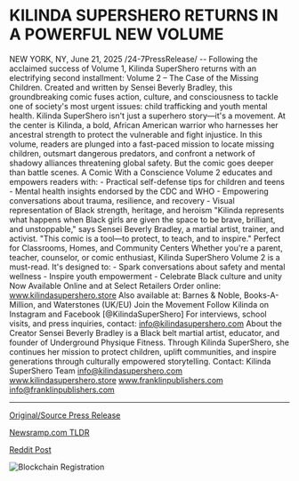 # KILINDA SUPERSHERO RETURNS IN A POWERFUL NEW VOLUME

NEW YORK, NY, June 21, 2025 /24-7PressRelease/ -- Following the acclaimed success of Volume 1, Kilinda SuperShero returns with an electrifying second installment: Volume 2 – The Case of the Missing Children. Created and written by Sensei Beverly Bradley, this groundbreaking comic fuses action, culture, and consciousness to tackle one of society's most urgent issues: child trafficking and youth mental health.  Kilinda SuperShero isn't just a superhero story—it's a movement. At the center is Kilinda, a bold, African American warrior who harnesses her ancestral strength to protect the vulnerable and fight injustice. In this volume, readers are plunged into a fast-paced mission to locate missing children, outsmart dangerous predators, and confront a network of shadowy alliances threatening global safety.  But the comic goes deeper than battle scenes.  A Comic With a Conscience Volume 2 educates and empowers readers with:  - Practical self-defense tips for children and teens  - Mental health insights endorsed by the CDC and WHO  - Empowering conversations about trauma, resilience, and recovery  - Visual representation of Black strength, heritage, and heroism  "Kilinda represents what happens when Black girls are given the space to be brave, brilliant, and unstoppable," says Sensei Beverly Bradley, a martial artist, trainer, and activist. "This comic is a tool—to protect, to teach, and to inspire."  Perfect for Classrooms, Homes, and Community Centers Whether you're a parent, teacher, counselor, or comic enthusiast, Kilinda SuperShero Volume 2 is a must-read. It's designed to:  - Spark conversations about safety and mental wellness  - Inspire youth empowerment  - Celebrate Black culture and unity  Now Available Online and at Select Retailers Order online: www.kilindasupershero.store  Also available at: Barnes & Noble, Books-A-Million, and Waterstones (UK/EU)  Join the Movement Follow Kilinda on Instagram and Facebook [@KilindaSuperShero] For interviews, school visits, and press inquiries, contact: info@kilindasupershero.com  About the Creator Sensei Beverly Bradley is a Black belt martial artist, educator, and founder of Underground Physique Fitness. Through Kilinda SuperShero, she continues her mission to protect children, uplift communities, and inspire generations through culturally empowered storytelling.  Contact: Kilinda SuperShero Team info@kilindasupershero.com www.kilindasupershero.store www.franklinpublishers.com info@franklinpublishers.com 

---

[Original/Source Press Release](https://www.24-7pressrelease.com/press-release/524062/kilinda-supershero-returns-in-a-powerful-new-volume)
                    

[Newsramp.com TLDR](https://newsramp.com/curated-news/kilinda-supershero-volume-2-fights-child-trafficking-with-culture-consciousness/84a72a0355b40691f61de6d6e10d9bf2) 

 



[Reddit Post](https://www.reddit.com/r/Lifestyle_Culture/comments/1lgqo0z/kilinda_supershero_volume_2_fights_child/) 



![Blockchain Registration](https://cdn.newsramp.app/24-7PressRelease/qrcode/256/21/kite9QFQ.webp)